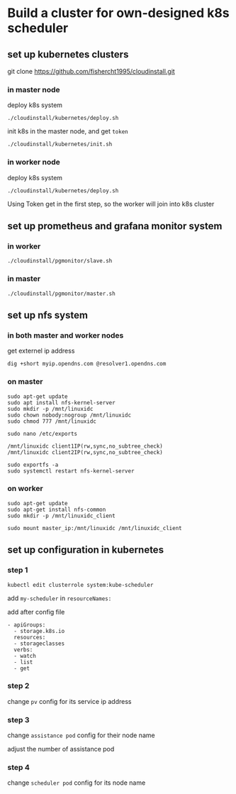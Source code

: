 # Build a cluster for own-designed k8s scheduler

## set up kubernetes clusters

git clone https://github.com/fishercht1995/cloudinstall.git

### in master node

deploy k8s system
```
./cloudinstall/kubernetes/deploy.sh
```
init k8s in the master node, and get `token`
```
./cloudinstall/kubernetes/init.sh
```

### in worker node
deploy k8s system
```
./cloudinstall/kubernetes/deploy.sh
```
Using Token get in the first step, so the worker will join into k8s cluster

## set up prometheus and grafana monitor system

### in worker
```
./cloudinstall/pgmonitor/slave.sh
```
### in master
```
./cloudinstall/pgmonitor/master.sh
```

## set up nfs system

### in both master and worker nodes
get externel ip address
```
dig +short myip.opendns.com @resolver1.opendns.com
```

### on master
```
sudo apt-get update
sudo apt install nfs-kernel-server
sudo mkdir -p /mnt/linuxidc
sudo chown nobody:nogroup /mnt/linuxidc
sudo chmod 777 /mnt/linuxidc

sudo nano /etc/exports

/mnt/linuxidc client1IP(rw,sync,no_subtree_check)
/mnt/linuxidc client2IP(rw,sync,no_subtree_check)

sudo exportfs -a
sudo systemctl restart nfs-kernel-server
```

### on worker
```
sudo apt-get update
sudo apt-get install nfs-common
sudo mkdir -p /mnt/linuxidc_client

sudo mount master_ip:/mnt/linuxidc /mnt/linuxidc_client

```

## set up configuration in kubernetes

### step 1

```
kubectl edit clusterrole system:kube-scheduler
```

add `my-scheduler` in `resourceNames:`


add after config file 
```
- apiGroups:
  - storage.k8s.io
  resources:
  - storageclasses
  verbs:
  - watch
  - list
  - get
```

### step 2

change `pv` config for its service ip address

### step 3

change `assistance pod` config for their node name

adjust the number of assistance pod

### step 4

change `scheduler pod` config for its node name

